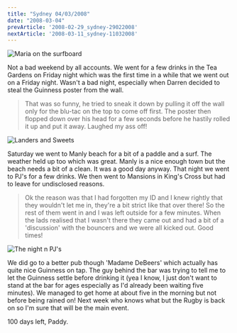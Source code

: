 ```yaml
---
title: "Sydney 04/03/2008"
date: "2008-03-04"
prevArticle: '2008-02-29_sydney-29022008'
nextArticle: '2008-03-11_sydney-11032008'
---
```

![Maria on the surfboard](/images/IMG_1174.JPG "The closest Maria got to the water")

Not a bad weekend by all accounts. We went for a few drinks in the Tea Gardens on Friday night which was the first time in a while that we went out on a Friday night. Wasn't a bad night, especially when Darren decided to steal the Guinness poster from the wall.
> That was so funny, he tried to sneak it down by pulling it off the wall only for the blu-tac on the top to come off first. The poster then flopped down over his head for a few seconds before he hastily rolled it up and put it away. Laughed my ass off!

![Landers and Sweets](/images/IMG_1175.JPG "Some more sexy surfers")

Saturday we went to Manly beach for a bit of a paddle and a surf. The weather held up too which was great. Manly is a nice enough town but the beach needs a bit of a clean. It was a good day anyway. That night we went to PJ's for a few drinks. We then went to Mansions in King's Cross but had to leave for undisclosed reasons.
> Ok the reason was that I had forgotten my ID and I knew rightly that they wouldn't let me in, they're a bit strict like that over there! So the rest of them went in and I was left outside for a few minutes. When the lads realised that I wasn't there they came out and had a bit of a 'discussion' with the bouncers and we were all kicked out. Good times!

![The night n PJ's](/images/DSCN0395.JPG "Maria and Katie in PJ's")

We did go to a better pub though 'Madame DeBeers' which actually has quite nice Guinness on tap. The guy behind the bar was trying to tell me to let the Guinness settle before drinking it (yea I know, I just don't want to stand at the bar for ages especially as I'd already been waiting five minutes). We managed to get home at about five in the morning but not before being rained on! Next week who knows what but the Rugby is back on so I'm sure that will be the main event.

100 days left,
Paddy.